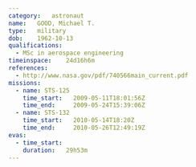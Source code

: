 ```yaml
---
category:	astronaut
name:	GOOD, Michael T.
type:	military
dob:	1962-10-13
qualifications:
  - MSc in aerospace engineering
timeinspace:	24d16h6m
references:
  - http://www.nasa.gov/pdf/740566main_current.pdf
missions:
  - name: STS-125
    time_start:   2009-05-11T18:01:56Z
    time_end:     2009-05-24T15:39:06Z
  - name: STS-132
    time_start:   2010-05-14T18:20Z
    time_end:     2010-05-26T12:49:19Z
evas:
  - time_start: 
    duration:   29h53m
---
```

